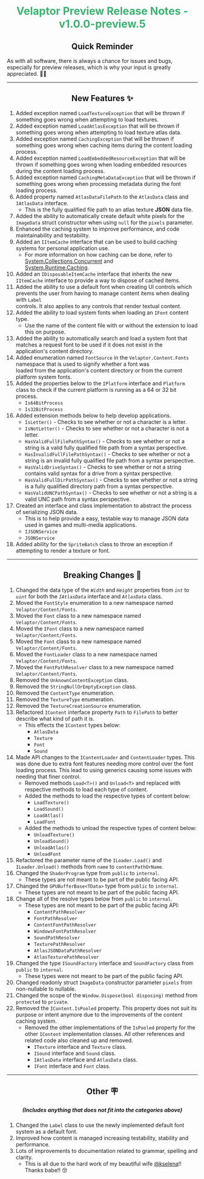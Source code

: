 <h1 align="center" style='color:mediumseagreen;font-weight:bold'>
    Velaptor Preview Release Notes - v1.0.0-preview.5
</h1>

<h2 align="center" style='font-weight:bold'>Quick Reminder</h2>

<div algn="center">

As with all software, there is always a chance for issues and bugs, especially for preview releases, which is why your input is greatly appreciated. 🙏🏼
</div>

---

<h2 style="font-weight:bold" align="center">New Features ✨</h2>

1. Added exception named `LoadTextureException` that will be thrown if something goes wrong when attempting to load textures.
2. Added exception named `LoadAtlasException` that will be thrown if something goes wrong when attempting to load texture atlas data.
3. Added exception named `CachingException` that will be thrown if something goes wrong when caching items during the content loading process.
4. Added exception named `LoadEmbeddedResourceException` that will be thrown if something goes wrong when loading embedded resources during the content loading process.
5. Added exception named `CachingMetaDataException` that will be thrown if something goes wrong when processing metadata during the font loading process.
6. Added property named `AtlasDataFilePath` to the `AtlasData` class and `IAtlasData` interface.
   - This is the fully qualified file path to an atlas texture **JSON** data file.
7. Added the ability to automatically create default white pixels for the `ImageData` struct constructor when using `null` for the `pixels` parameter.
8. Enhanced the caching system to improve performance, and code maintainability and testability.
9. Added an `IItemCache` interface that can be used to build caching systems for personal application use.
    - For more information on how caching can be done, refer to [System.Collections.Concurrent](https://docs.microsoft.com/en-us/dotnet/api/system.collections.concurrent?view=net-6.0) and  
      [System.Runtime.Caching](https://docs.microsoft.com/en-us/dotnet/api/system.runtime.caching?view=dotnet-plat-ext-6.0).
10. Added an `IDisposableItemCache` interface that inherits the new `IItemCache` interface to provide a way to dispose of cached items.
11. Added the ability to use a default font when creating UI controls which prevents the user from having to manage content items when dealing with `Label`  
    controls.  It also applies to any controls that render textual content.
12. Added the ability to load system fonts when loading an `IFont` content type.
    - Use the name of the content file with or without the extension to load this on purpose.
13. Added the ability to automatically search and load a system font that matches a request font to be used if it does not exist in the  
    application's content directory.
14. Added enumeration named `FontSource` in the `Velaptor.Content.Fonts` namespace that is used to signify whether a font was  
    loaded from the application's content directory or from the current platform system fonts.
15. Added the properties below to the `IPlatform` interface and `Platform` class to check if the current platform is running as a 64 or 32 bit process.
    - `Is64BitProcess`
    - `Is32BitProcess`
16. Added extension methods below to help develop applications.
    - `IsLetter()` - Checks to see whether or not a character is a letter.
    - `IsNotLetter()` - Checks to see whether or not a character is not a letter.
    - `HasValidFullFilePathSyntax()` - Checks to see whether or not a string is a valid fully qualified file path from a syntax perspective.
    - `HasInvalidFullFilePathSyntax()` - Checks to see whether or not a string is an invalid fully qualified file path from a syntax perspective.
    - `HasValidDriveSyntax()` - Checks to see whether or not a string contains valid syntax for a drive from a syntax perspective.
    - `HasValidFullDirPathSyntax()` - Checks to see whether or not a string is a fully qualified directory path from a syntax perspective.
    - `HasValidUNCPathSyntax()` - Checks to see whether or not a string is a valid UNC path from a syntax perspective.
17. Created an interface and class implementation to abstract the process of serializing JSON data.
    - This is to help provide a easy, testable way to manage JSON data used in games and multi-media applications. 
    - `IJSONService`
    - `JSONService`
18. Added ability for the `SpriteBatch` class to throw an exception if attempting to render a texture or font. 

---

<h2 style="font-weight:bold" align="center">Breaking Changes 🧨</h2>

1. Changed the data type of the _`Width`_ and _`Height`_ properties from _`int`_ to _`uint`_ for both the _`IAtlasData`_ interface and _`AtlasData`_ class.
2. Moved the `FontStyle` enumeration to a new namespace named `Velaptor/Content/Fonts`.
3. Moved the `Font` class to a new namespace named `Velaptor/Content/Fonts`.
4. Moved the `IFont` class to a new namespace named `Velaptor/Content/Fonts`.
5. Moved the `Font` class to a new namespace named `Velaptor/Content/Fonts`.
6. Moved the `FontLoader` class to a new namespace named `Velaptor/Content/Fonts`.
7. Moved the `FontPathResolver` class to a new namespace named `Velaptor/Content/Fonts`.
8. Removed the `UnknownContentException` class.
9. Removed the `StringNullOrEmptyException` class.
10. Removed the `ContentType` enumeration.
11. Removed the `TextureType` enumeration.
12. Removed the `TextureCreationSource` enumeration.
13. Refactored `IContent` interface property `Path` to `FilePath` to better describe what kind of path it is.
    - This effects the `IContent` types below:
      - `AtlasData`
      - `Texture`
      - `Font`
      - `Sound`
14. Made API changes to the `IContentLoader` and `ContentLoader` types.  This was done due to extra font features needing more control over the font loading process.  This lead to using generics causing some issues with needing that finer control. 
    - Removed methods `Load<T>()` and `Unload<T>` and replaced with respective methods to load each type of content.
    - Added the methods to load the respective types of content below:
      - `LoadTexture()`
      - `LoadSound()`
      - `LoadAtlas()`
      - `LoadFont`
    - Added the methods to unload the respective types of content below:
      - `UnloadTexture()`
      - `UnloadSound()`
      - `UnloadAtlas()`
      - `UnloadFont`
15. Refactored the parameter name of the `ILoader.Load()` and `ILoader.Unload()` methods from `name` to `contentPathOrName`.
16. Changed the `ShaderProgram` type from `public` to `internal`.
    - These types are not meant to be part of the public facing API.
17. Changed the `GPUBufferBase<TData>` type from `public` to `internal`.
    - These types are not meant to be part of the public facing API.
18. Change all of the resolve types below from `public` to `internal`.
    - These types are not meant to be part of the public facing API:
      - `ContentPathResolver`
      - `FontPathResolver`
      - `ContentFontPathResolver`
      - `WindowsFontPathResolver`
      - `SoundPathResolver`
      - `TexturePathResolver`
      - `AtlasJSONDataPathResolver`
      - `AtlasTexturePathResolver`
19. Changed the type `ISoundFactory` interface and `SoundFactory` class from `public` to `internal`.
    - These types were not meant to be part of the public facing API.
20. Changed readonly struct `ImageData` constructor parameter `pixels` from non-nullable to nullable. 
21. Changed the scope of the `Window.Dispose(bool disposing)` method from `protected` to `private`.
22. Removed the `IContent.IsPooled` property.  This property does not suit its purpose or intent anymore due to the improvements of the content caching system.
    - Removed the other implementations of the `IsPooled` property for the other `IContent` implementation classes.  All other references and related code also cleaned up and removed.
      - `ITexture` interface and `Texture` class.
      - `ISound` interface and `Sound` class.
      - `IAtlasData` interface and `AtlasData` class.
      - `IFont` interface and `Font` class.

---

<h2 style="font-weight:bold" align="center">Other 🪧</h2>
<h5 align="center">(Includes anything that does not fit into the categories above)</h5>

1. Changed the `Label` class to use the newly implemented default font system as a default font.
2. Improved how content is managed increasing testability, stability and performance.
3. Lots of improvements to documentation related to grammar, spelling and clarity.
    - This is all due to the hard work of my beautiful wife [@kselena](https://github.com/kselena/kselena)!!  Thanks babe!! 😚
